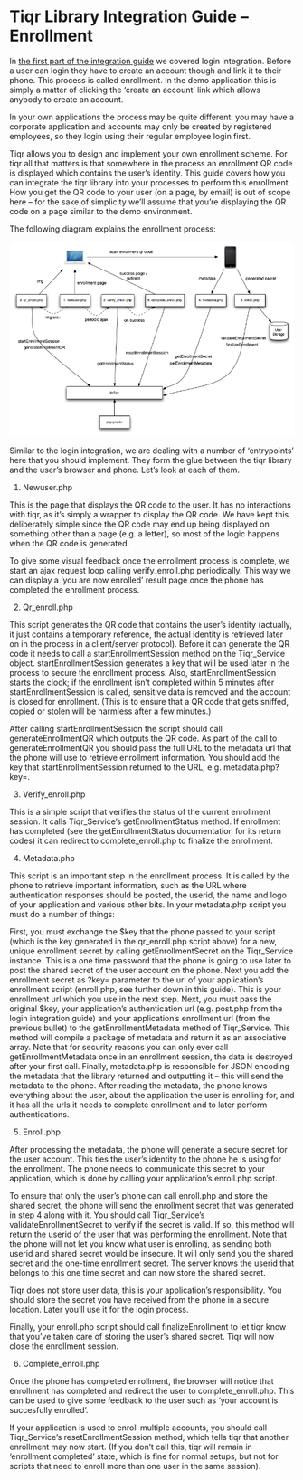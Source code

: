 # Tiqr Library Integration Guide – Enrollment

In [the first part of the integration guide](php-authentication.md) we covered login integration. Before a user can login they have to create an account though and link it to their phone. This process is called enrollment. In the demo application this is simply a matter of clicking the ‘create an account’ link which allows anybody to create an account.

In your own applications the process may be quite different: you may have a corporate application and accounts may only be created by registered employees, so they login using their regular employee login first.

Tiqr allows you to design and implement your own enrollment scheme. For tiqr all that matters is that somewhere in the process an enrollment QR code is displayed which contains the user’s identity. This guide covers how you can integrate the tiqr library into your processes to perform this enrollment. How you get the QR code to your user (on a page, by email) is out of scope here – for the sake of simplicity we’ll assume that you’re displaying the QR code on a page similar to the demo environment.

The following diagram explains the enrollment process:

![enrollment-integration-guide.png](/img/enrollment-integration-guide.png)

Similar to the login integration, we are dealing with a number of ‘entrypoints’ here that you should implement. They form the glue between the tiqr library and the user’s browser and phone. Let’s look at each of them.

1. Newuser.php

This is the page that displays the QR code to the user. It has no interactions with tiqr, as it’s simply a wrapper to display the QR code. We have kept this deliberately simple since the QR code may end up being displayed on something other than a page (e.g. a letter), so most of the logic happens when the QR code is generated.

To give some visual feedback once the enrollment process is complete, we start an ajax request loop calling verify_enroll.php periodically. This way we can display a ‘you are now enrolled’ result page once the phone has completed the enrollment process.

2. Qr_enroll.php

This script generates the QR code that contains the user’s identity (actually, it just contains a temporary reference, the actual identity is retrieved later on in the process in a client/server protocol). Before it can generate the QR code it needs to call a startEnrollmentSession method on the Tiqr_Service object. startEnrollmentSession generates a key that will be used later in the process to secure the enrollment process. Also, startEnrollmentSession starts the clock; if the enrollment isn’t completed within 5 minutes after startEnrollmentSession is called, sensitive data is removed and the account is closed for enrollment. (This is to ensure that a QR code that gets sniffed, copied or stolen will be harmless after a few minutes.)

After calling startEnrollmentSession the script should call generateEnrollmentQR which outputs the QR code. As part of the call to generateEnrollmentQR you should pass the full URL to the metadata url that the phone will use to retrieve enrollment information. You should add the key that startEnrollmentSession returned to the URL, e.g. metadata.php?key=<thekey>.

3. Verify_enroll.php

This is a simple script that verifies the status of the current enrollment session. It calls Tiqr_Service’s getEnrollmentStatus method. If enrollment has completed (see the getEnrollmentStatus documentation for its return codes) it can redirect to complete_enroll.php to finalize the enrollment.

4. Metadata.php

This script is an important step in the enrollment process. It is called by the phone to retrieve important information, such as the URL where authentication responses should be posted, the userid, the name and logo of your application and various other bits. In your metadata.php script you must do a number of things:

First, you must exchange the $key that the phone passed to your script (which is the key generated in the qr_enroll.php script above) for a new, unique enrollment secret by calling getEnrollmentSecret on the Tiqr_Service instance. This is a one time password that the phone is going to use later to post the shared secret of the user account on the phone.
Next you add the enrollment secret as ?key= parameter to the url of your application’s enrollment script (enroll.php, see further down in this guide). This is your enrollment url which you use in the next step.
Next, you must pass the original $key, your application’s authentication url (e.g. post.php from the login integration guide) and your application’s enrollment url (from the previous bullet) to the getEnrollmentMetadata method of Tiqr_Service. This method will compile a package of metadata and return it as an associative array. Note that for security reasons you can only ever call getEnrollmentMetadata once in an enrollment session, the data is destroyed after your first call.
Finally, metadata.php is responsible for JSON encoding the metadata that the library returned and outputting it – this will send the metadata to the phone.
After reading the metadata, the phone knows everything about the user, about the application the user is enrolling for, and it has all the urls it needs to complete enrollment and to later perform authentications.

5. Enroll.php

After processing the metadata, the phone will generate a secure secret for the user account. This ties the user’s identity to the phone he is using for the enrollment. The phone needs to communicate this secret to your application, which is done by calling your application’s enroll.php script.

To ensure that only the user’s phone can call enroll.php and store the shared secret, the phone will send the enrollment secret that was generated in step 4 along with it. You should call Tiqr_Service’s validateEnrollmentSecret to verify if the secret is valid. If so, this method will return the userid of the user that was performing the enrollment. Note that the phone will not let you know what user is enrolling, as sending both userid and shared secret would be insecure. It will only send you the shared secret and the one-time enrollment secret. The server knows the userid that belongs to this one time secret and can now store the shared secret.

Tiqr does not store user data, this is your application’s responsibility. You should store the secret you have received from the phone in a secure location. Later you’ll use it for the login process.

Finally, your  enroll.php script should call finalizeEnrollment to let tiqr know that you’ve taken care of storing the user’s shared secret. Tiqr will now close the enrollment session.

6. Complete_enroll.php

Once the phone has completed enrollment, the browser will notice that enrollment has completed and redirect the user to complete_enroll.php. This can be used to give some feedback to the user such as ‘your account is succesfully enrolled’.

If your application is used to enroll multiple accounts, you should call Tiqr_Service’s resetEnrollmentSession method, which tells tiqr that another enrollment may now start. (If you don’t call this, tiqr will remain in ‘enrollment completed’ state, which is fine for normal setups, but not for scripts that need to enroll more than one user in the same session).